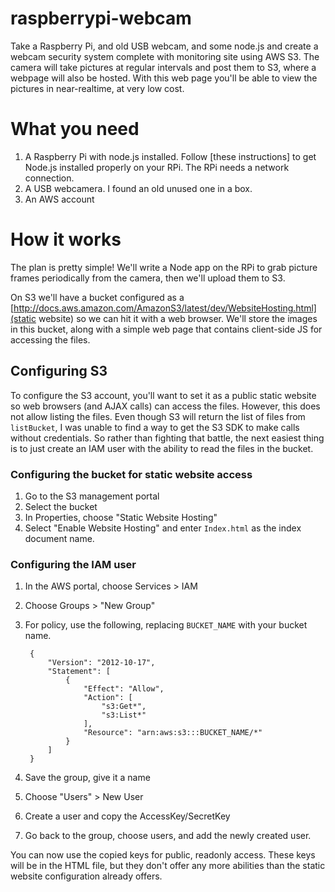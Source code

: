 # raspberrypi-webcam
Take a Raspberry Pi, and old USB webcam, and some node.js and create a webcam security system complete with monitoring site using AWS S3.  The camera will take pictures at regular intervals and post them to S3, where a webpage will also be hosted.  With this web page you'll be able to view the pictures in near-realtime, at very low cost.

# What you need

1. A Raspberry Pi with node.js installed.  Follow [these instructions] to get Node.js installed properly on your RPi.  The RPi needs a network connection.
2. A USB webcamera.  I found an old unused one in a box.
3. An AWS account

# How it works

The plan is pretty simple!  We'll write a Node app on the RPi to grab picture frames periodically from the camera, then we'll upload them to S3.

On S3 we'll have a bucket configured as a [http://docs.aws.amazon.com/AmazonS3/latest/dev/WebsiteHosting.html](static website) so we can hit it with a web browser.  We'll store the images in this bucket, along with a simple web page that contains client-side JS for accessing the files.  


## Configuring S3

To configure the S3 account, you'll want to set it as a public static website so web browsers (and AJAX calls) can access the files.  However, this does not allow listing the files.  Even though S3 will return the list of files from `listBucket`, I was unable to find a way to get the S3 SDK to make calls without credentials.  So rather than fighting that battle, the next easiest thing is to just create an IAM user with the ability to read the files in the bucket.

### Configuring the bucket for static website access

1. Go to the S3 management portal
2. Select the bucket
3. In Properties, choose "Static Website Hosting"
4. Select "Enable Website Hosting" and enter `Index.html` as the index document name.

### Configuring the IAM user

1. In the AWS portal, choose Services > IAM
2. Choose Groups > "New Group"
3. For policy, use the following, replacing `BUCKET_NAME` with your bucket name.

		{
		    "Version": "2012-10-17",
		    "Statement": [
		        {
		            "Effect": "Allow",
		            "Action": [
		                "s3:Get*",
		                "s3:List*"
		            ],
		            "Resource": "arn:aws:s3:::BUCKET_NAME/*"
		        }
		    ]
		}

4. Save the group, give it a name
5. Choose "Users" > New User
6. Create a user and copy the AccessKey/SecretKey
7. Go back to the group, choose users, and add the newly created user.

You can now use the copied keys for public, readonly access.  These keys will be in the HTML file, but they don't offer any more abilities than the static website configuration already offers.
